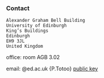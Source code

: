 ### Contact

	Alexander Graham Bell Building
	University of Edinburgh
	King’s Buildings
	Edinburgh
	EH9 3JL
	United Kingdom

office: room AGB 3.02

email: @ed.ac.uk {P.Totoo} [public key](file-enc-pubkey.txt)
